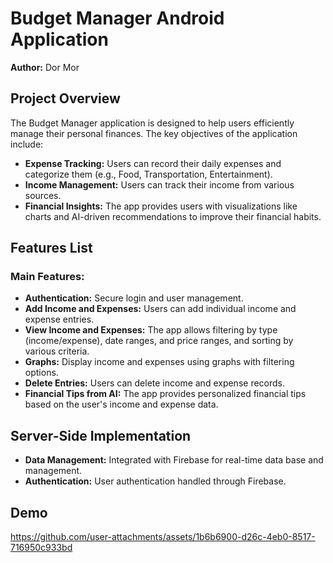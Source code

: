 # Budget Manager Android Application

**Author:** Dor Mor

## Project Overview

The Budget Manager application is designed to help users efficiently manage their personal finances. The key objectives of the application include:

- **Expense Tracking:** Users can record their daily expenses and categorize them (e.g., Food, Transportation, Entertainment).
- **Income Management:** Users can track their income from various sources.
- **Financial Insights:** The app provides users with visualizations like charts and AI-driven recommendations to improve their financial habits.

## Features List

### Main Features:

- **Authentication:** Secure login and user management.
- **Add Income and Expenses:** Users can add individual income and expense entries.
- **View Income and Expenses:** The app allows filtering by type (income/expense), date ranges, and price ranges, and sorting by various criteria.
- **Graphs:** Display income and expenses using graphs with filtering options.
- **Delete Entries:** Users can delete income and expense records.
- **Financial Tips from AI:** The app provides personalized financial tips based on the user's income and expense data.

## Server-Side Implementation

- **Data Management:** Integrated with Firebase for real-time data base and management.
- **Authentication:** User authentication handled through Firebase.

## Demo

https://github.com/user-attachments/assets/1b6b6900-d26c-4eb0-8517-716950c933bd

